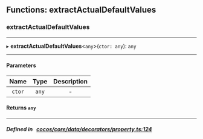 ## Functions: extractActualDefaultValues

### extractActualDefaultValues


___
▸ **extractActualDefaultValues**<`any`\>(`ctor: any`): `any`
___


#### Parameters

| Name | Type | Description |
| :------: | :------: | :------: |
| `ctor` | `any` | - |

#### Returns `any` 
___


##### Defined in &nbsp;   [cocos/core/data/decorators/property.ts:124](https://github.com/cocos-creator/engine/blob/c7bf6b8a9/cocos/core/data/decorators/property.ts#L124)&nbsp;
